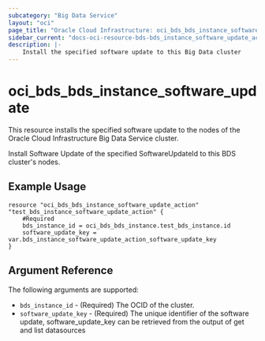 ```yaml
---
subcategory: "Big Data Service"
layout: "oci"
page_title: "Oracle Cloud Infrastructure: oci_bds_bds_instance_software_update_action"
sidebar_current: "docs-oci-resource-bds-bds_instance_software_update_action"
description: |-
    Install the specified software update to this Big Data cluster
---
```


# oci_bds_bds_instance_software_update
This resource installs the specified software update to the nodes of the Oracle Cloud Infrastructure Big Data Service cluster.

Install Software Update of the specified SoftwareUpdateId to this BDS cluster's nodes.


## Example Usage
```hcl
resource "oci_bds_bds_instance_software_update_action" "test_bds_instance_software_update_action" {
	#Required
	bds_instance_id = oci_bds_bds_instance.test_bds_instance.id
	software_update_key = var.bds_instance_software_update_action_software_update_key
}
```

## Argument Reference

The following arguments are supported:

* `bds_instance_id` - (Required) The OCID of the cluster.
* `software_update_key` - (Required) The unique identifier of the software update, software_update_key can be retrieved from the output of get and list datasources

